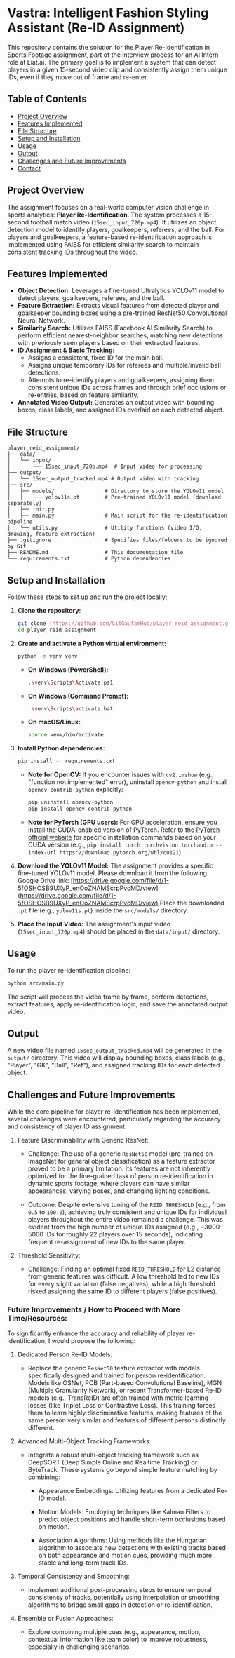 # Vastra: Intelligent Fashion Styling Assistant (Re-ID Assignment)

This repository contains the solution for the Player Re-Identification in Sports Footage assignment, part of the interview process for an AI Intern role at Liat.ai. The primary goal is to implement a system that can detect players in a given 15-second video clip and consistently assign them unique IDs, even if they move out of frame and re-enter.

## Table of Contents
- [Project Overview](#project-overview)
- [Features Implemented](#features-implemented)
- [File Structure](#file-structure)
- [Setup and Installation](#setup-and-installation)
- [Usage](#usage)
- [Output](#output)
- [Challenges and Future Improvements](#challenges-and-future-improvements)
- [Contact](#contact)

## Project Overview

The assignment focuses on a real-world computer vision challenge in sports analytics: **Player Re-Identification**. The system processes a 15-second football match video (`15sec_input_720p.mp4`). It utilizes an object detection model to identify players, goalkeepers, referees, and the ball. For players and goalkeepers, a feature-based re-identification approach is implemented using FAISS for efficient similarity search to maintain consistent tracking IDs throughout the video.

## Features Implemented

* **Object Detection:** Leverages a fine-tuned Ultralytics YOLOv11 model to detect players, goalkeepers, referees, and the ball.
* **Feature Extraction:** Extracts visual features from detected player and goalkeeper bounding boxes using a pre-trained ResNet50 Convolutional Neural Network.
* **Similarity Search:** Utilizes FAISS (Facebook AI Similarity Search) to perform efficient nearest-neighbor searches, matching new detections with previously seen players based on their extracted features.
* **ID Assignment & Basic Tracking:**
    * Assigns a consistent, fixed ID for the main ball.
    * Assigns unique temporary IDs for referees and multiple/invalid ball detections.
    * Attempts to re-identify players and goalkeepers, assigning them consistent unique IDs across frames and through brief occlusions or re-entries, based on feature similarity.
* **Annotated Video Output:** Generates an output video with bounding boxes, class labels, and assigned IDs overlaid on each detected object.

## File Structure

```
player_reid_assignment/
├── data/
│   └── input/
│       └── 15sec_input_720p.mp4  # Input video for processing
├── output/
│   └── 15sec_output_tracked.mp4 # Output video with tracking
├── src/
│   ├── models/                # Directory to store the YOLOv11 model
│   │   └── yolov11s.pt        # Pre-trained YOLOv11 model (download separately)
│   ├── init.py
│   ├── main.py                # Main script for the re-identification pipeline
│   └── utils.py               # Utility functions (video I/O, drawing, feature extraction)
├── .gitignore                 # Specifies files/folders to be ignored by Git
├── README.md                  # This documentation file
└── requirements.txt           # Python dependencies
```
## Setup and Installation

Follow these steps to set up and run the project locally:

1.  **Clone the repository:**
    ```bash
    git clone [https://github.com/GitGautamHub/player_reid_assignment.git](https://github.com/GitGautamHub/player_reid_assignment.git)
    cd player_reid_assignment
    ```

2.  **Create and activate a Python virtual environment:**
    ```bash
    python -m venv venv
    ```
    * **On Windows (PowerShell):**
        ```bash
        .\venv\Scripts\Activate.ps1
        ```
    * **On Windows (Command Prompt):**
        ```bash
        .\venv\Scripts\activate.bat
        ```
    * **On macOS/Linux:**
        ```bash
        source venv/bin/activate
        ```

3.  **Install Python dependencies:**
    ```bash
    pip install -r requirements.txt
    ```
    * **Note for OpenCV:** If you encounter issues with `cv2.imshow` (e.g., "function not implemented" error), uninstall `opencv-python` and install `opencv-contrib-python` explicitly:
        ```bash
        pip uninstall opencv-python
        pip install opencv-contrib-python
        ```
    * **Note for PyTorch (GPU users):** For GPU acceleration, ensure you install the CUDA-enabled version of PyTorch. Refer to the [PyTorch official website](https://pytorch.org/get-started/locally/) for specific installation commands based on your CUDA version (e.g., `pip install torch torchvision torchaudio --index-url https://download.pytorch.org/whl/cu121`).

4.  **Download the YOLOv11 Model:**
    The assignment provides a specific fine-tuned YOLOv11 model. Please download it from the following Google Drive link:
    [https://drive.google.com/file/d/1-5fOSHOSB9UXyP_enOoZNAMScrpPvcMD/view](https://drive.google.com/file/d/1-5fOSHOSB9UXyP_enOoZNAMScrpPvcMD/view)
    Place the downloaded `.pt` file (e.g., `yolov11s.pt`) inside the `src/models/` directory.

5.  **Place the Input Video:**
    The assignment's input video (`15sec_input_720p.mp4`) should be placed in the `data/input/` directory.

## Usage

To run the player re-identification pipeline:

```bash
python src/main.py
```
The script will process the video frame by frame, perform detections, extract features, apply re-identification logic, and save the annotated output video.

## Output

A new video file named `15sec_output_tracked.mp4` will be generated in the `output/` directory. This video will display bounding boxes, class labels (e.g., "Player", "GK", "Ball", "Ref"), and assigned tracking IDs for each detected object.

## Challenges and Future Improvements

While the core pipeline for player re-identification has been implemented, several challenges were encountered, particularly regarding the accuracy and consistency of player ID assignment:

1.  Feature Discriminability with Generic ResNet:
    
    -   Challenge: The use of a generic `ResNet50` model (pre-trained on ImageNet for general object classification) as a feature extractor proved to be a primary limitation. Its features are not inherently optimized for the fine-grained task of person re-identification in dynamic sports footage, where players can have similar appearances, varying poses, and changing lighting conditions.
        
    -   Outcome: Despite extensive tuning of the `REID_THRESHOLD` (e.g., from `0.5` to `100.0`), achieving truly consistent and unique IDs for individual players throughout the entire video remained a challenge. This was evident from the high number of unique IDs assigned (e.g., ~3000-5000 IDs for roughly 22 players over 15 seconds), indicating frequent re-assignment of new IDs to the same player.
        
2.  Threshold Sensitivity:
    
    -   Challenge: Finding an optimal fixed `REID_THRESHOLD` for L2 distance from generic features was difficult. A low threshold led to new IDs for every slight variation (false negatives), while a high threshold risked assigning the same ID to different players (false positives).
        

### Future Improvements / How to Proceed with More Time/Resources:

To significantly enhance the accuracy and reliability of player re-identification, I would propose the following:

1.  Dedicated Person Re-ID Models:
    
    -   Replace the generic `ResNet50` feature extractor with models specifically designed and trained for person re-identification. Models like OSNet, PCB (Part-based Convolutional Baseline), MGN (Multiple Granularity Network), or recent Transformer-based Re-ID models (e.g., TransReID) are often trained with metric learning losses (like Triplet Loss or Contrastive Loss). This training forces them to learn highly discriminative features, making features of the same person very similar and features of different persons distinctly different.
        
2.  Advanced Multi-Object Tracking Frameworks:
    
    -   Integrate a robust multi-object tracking framework such as DeepSORT (Deep Simple Online and Realtime Tracking) or ByteTrack. These systems go beyond simple feature matching by combining:
        
        -   Appearance Embeddings: Utilizing features from a dedicated Re-ID model.
            
        -   Motion Models: Employing techniques like Kalman Filters to predict object positions and handle short-term occlusions based on motion.
            
        -   Association Algorithms: Using methods like the Hungarian algorithm to associate new detections with existing tracks based on both appearance and motion cues, providing much more stable and long-term track IDs.
            
3.  Temporal Consistency and Smoothing:
    
    -   Implement additional post-processing steps to ensure temporal consistency of tracks, potentially using interpolation or smoothing algorithms to bridge small gaps in detection or re-identification.
        
4.  Ensemble or Fusion Approaches:
    
    -   Explore combining multiple cues (e.g., appearance, motion, contextual information like team color) to improve robustness, especially in challenging scenarios.
